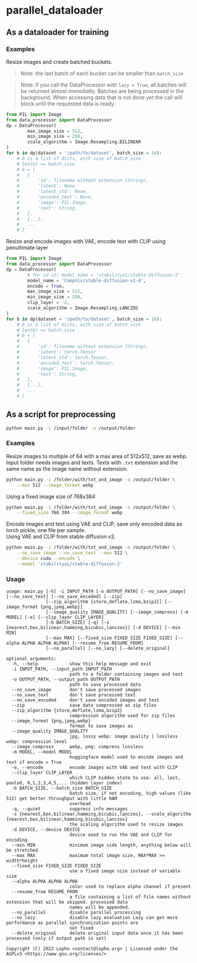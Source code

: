 <!--
Copyright (C) 2022  Lopho <contact@lopho.org>

This program is free software: you can redistribute it and/or modify
it under the terms of the GNU Affero General Public License as published
by the Free Software Foundation, either version 3 of the License, or
(at your option) any later version.

This program is distributed in the hope that it will be useful,
but WITHOUT ANY WARRANTY; without even the implied warranty of
MERCHANTABILITY or FITNESS FOR A PARTICULAR PURPOSE.  See the
GNU Affero General Public License for more details.

You should have received a copy of the GNU Affero General Public License
along with this program.  If not, see <https://www.gnu.org/licenses/>.
-->

# parallel_dataloader

## As a dataloader for training

### Examples
Resize images and create batched buckets.
> Note: the last batch of each bucket can be smaller than `batch_size`

> Note: if you call the DataProcessor with `lazy = True`, all batches will be returned almost immediatly. Batches are being processed in the background. When accessing data that is not done yet the call will block until the requested data is ready.
```py
from PIL import Image
from data_processor import DataProcessor
dp = DataProcessor(
        max_image_size = 512,
        min_image_size = 256,
        scale_algorithm = Image.Resampling.BILINEAR
)
for b in dp(dataset = '/path/to/dataset', batch_size = 16):
    # b is a list of dicts, with size of batch size
    # len(b) == batch_size
    # b = [
    #   {
    #       'id': filename without extension (String),
    #       'latent': None
    #       'latent_std': None,
    #       'encoded_text': None,
    #       'image': PIL.Image,
    #       'text': String,
    #   },
    #   {...},
    #   ...
    # ]
```
Resize and encode images with VAE, encode text with CLIP using penultimate layer
```py
from PIL import Image
from data_processor import DataProcessor
dp = DataProcessor(
        # for sd v2: model_name = 'stabilityai/stable-diffusion-2'
        model_name = 'CompVis/stable-diffusion-v1-4',
        encode = True,
        max_image_size = 512,
        min_image_size = 256,
        clip_layer = -2,
        scale_algorithm = Image.Resampling.LANCZOS
)
for b in dp(dataset = '/path/to/dataset', batch_size = 16):
    # b is a list of dicts, with size of batch size
    # len(b) == batch_size
    # b = [
    #   {
    #       'id': filename without extension (String),
    #       'latent': torch.Tensor
    #       'latent_std': torch.Tensor,
    #       'encoded_text': torch.Tensor,
    #       'image': PIL.Image,
    #       'text': String,
    #   },
    #   {...},
    #   ...
    # ]
```

## As a script for preprocessing
```sh
python main.py -i /input/folder -o /output/folder
```

### Examples
Resize images to multiple of 64 with a max area of 512x512, save as webp.\
Input folder needs images and texts. Texts with `.txt` extension and the same
name as the image name without extension.
```sh
python main.py -i /folder/with/txt_and_image -o /output/folder \
    --max 512 --image_format webp
```
Using a fixed image size of 768x384
```sh
python main.py -i /folder/with/txt_and_image -o /output/folder \
    --fixed_size 768 384 --image_format webp
```
Encode images and text using VAE and CLIP, save only encoded data as torch pickle, one file per sample.\
Using VAE and CLIP from stable diffusion v2.
```sh
python main.py -i /folder/with/txt_and_image -o /output/folder \
    --no_save_image --no_save_text --max 512 \
    --device cuda --encode \
    --model 'stabilityai/stable-diffusion-2'
```

### Usage
```
usage: main.py [-h] -i INPUT_PATH [-o OUTPUT_PATH] [--no_save_image] [--no_save_text] [--no_save_encoded] [--zip]
               [--zip_algorithm {store,deflate,lzma,bzip2}] [--image_format {png,jpeg,webp}]
               [--image_quality IMAGE_QUALITY] [--image_compress] [-m MODEL] [-e] [--clip_layer CLIP_LAYER]
               [-b BATCH_SIZE] [-q] [-s {nearest,box,bilinear,hamming,bicubic,lanczos}] [-d DEVICE] [--min MIN]
               [--max MAX] [--fixed_size FIXED_SIZE FIXED_SIZE] [--alpha ALPHA ALPHA ALPHA] [--resume_from RESUME_FROM]
               [--no_parallel] [--no_lazy] [--delete_original]

optional arguments:
  -h, --help            show this help message and exit
  -i INPUT_PATH, --input_path INPUT_PATH
                        path to a folder containing images and text
  -o OUTPUT_PATH, --output_path OUTPUT_PATH
                        path to save processed data
  --no_save_image       don't save processed images
  --no_save_text        don't save processed text
  --no_save_encoded     don't save encoded images and text
  --zip                 save data compressed as zip files
  --zip_algorithm {store,deflate,lzma,bzip2}
                        compression algorithm used for zip files
  --image_format {png,jpeg,webp}
                        format to save images as
  --image_quality IMAGE_QUALITY
                        jpg, lossy webp: image quality | lossless webp: compression level
  --image_compress      webp, png: compress lossless
  -m MODEL, --model MODEL
                        huggingface model used to encode images and text if encode = True
  -e, --encode          encode images with VAE and text with CLIP
  --clip_layer CLIP_LAYER
                        which CLIP hidden state to use: all, last, pooled, 0,1,2,3,4,5,... (hidden layer index)
  -b BATCH_SIZE, --batch_size BATCH_SIZE
                        batch size, if not encoding, high values (like 512) get better throughput with little RAM
                        overhead
  -q, --quiet           suppress info messages
  -s {nearest,box,bilinear,hamming,bicubic,lanczos}, --scale_algorithm {nearest,box,bilinear,hamming,bicubic,lanczos}
                        the scaling algorithm used to resize images
  -d DEVICE, --device DEVICE
                        device used to run the VAE and CLIP for encoding
  --min MIN             minimum image side length, anything below will be stretched
  --max MAX             maximum total image size, MAX*MAX >= width*height
  --fixed_size FIXED_SIZE FIXED_SIZE
                        use a fixed image size instead of variable size
  --alpha ALPHA ALPHA ALPHA
                        color used to replace alpha channel if present
  --resume_from RESUME_FROM
                        a file containing a list of file names without extension that will be skipped. processed data
                        names will be appended.
  --no_parallel         disable parallel processing
  --no_lazy             disable lazy evaluation Lazy can get more performance as parallel synchronization points are
                        not fixed
  --delete_original     delete original input data once it has been processed (only if output path is set)

Copyright (C) 2022 Lopho <contact@lopho.org> | Licensed under the AGPLv3 <https://www.gnu.org/licenses/>
```
